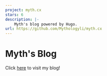 ```yaml
---
project: myth.cx
stars: 6
description: |-
    Myth's blog powered by Hugo.
url: https://github.com/Mythologyli/myth.cx
---
```


# Myth's Blog

Click [here](https://myth.cx) to visit my blog!
